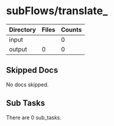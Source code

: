 # subFlows/translate_

| Directory    | Files                          | Counts |
|--------------|--------------------------------|--------|
| input        |                                |      0 |
| output       |                              0 |      0 |

## Skipped Docs
No docs skipped.
## Sub Tasks
There are 0 sub_tasks.
